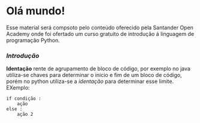 # Olá mundo!
Esse material será compsoto pelo conteúdo oferecido pela Santander Open Academy onde foi ofertado um curso gratuito de introdução á linguagem de programação Python.

### *Introdução*
**Identação**
rente de agrupamento de bloco de código, por exemplo no java utiliza-se chaves para determinar o inicio e fim de um bloco de código, porém no python utiliza-se a *identação* para determinar esse limite. EXemplo:


    if condição :
        ação
    else :
        ação 2


